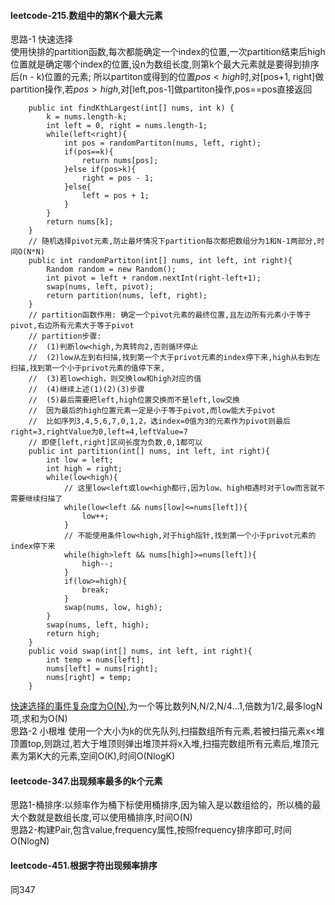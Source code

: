 #### leetcode-215.数组中的第K个最大元素
思路-1 快速选择  
使用快排的partition函数,每次都能确定一个index的位置,一次partition结束后high位置就是确定哪个index的位置,设n为数组长度,则第k个最大元素就是要得到排序后(n - k)位置的元素; 所以partiton或得到的位置$pos<high$时,对[pos+1, right]做partition操作,若$pos>high$,对[left,pos-1]做partiton操作,pos==pos直接返回
```
    public int findKthLargest(int[] nums, int k) {
        k = nums.length-k;
        int left = 0, right = nums.length-1;
        while(left<right){
            int pos = randomPartiton(nums, left, right);
            if(pos==k){
                return nums[pos];
            }else if(pos>k){
                right = pos - 1;
            }else{
                left = pos + 1;
            }
        }
        return nums[k];
    }
    // 随机选择pivot元素,防止最坏情况下partition每次都把数组分为1和N-1两部分,时间O(N*N)
    public int randomPartiton(int[] nums, int left, int right){
        Random random = new Random();
        int pivot = left + random.nextInt(right-left+1);
        swap(nums, left, pivot);
        return partition(nums, left, right);
    }
    // partition函数作用: 确定一个pivot元素的最终位置,且左边所有元素小于等于pivot,右边所有元素大于等于pivot
    // partition步骤:
    //  (1)判断low<high,为真转向2,否则循环停止
    //  (2)low从左到右扫描,找到第一个大于privot元素的index停下来,high从右到左扫描,找到第一个小于privot元素的值停下来,    
    //  (3)若low<high，则交换low和high对应的值
    //  (4)继续上述(1)(2)(3)步骤
    //  (5)最后需要把left,high位置交换而不是left,low交换
    //  因为最后的high位置元素一定是小于等于pivot,而low能大于pivot
    //  比如序列3,4,5,6,7,0,1,2，选index=0值为3的元素作为pivot则最后right=3,rightValue为0,left=4,leftValue=7
    // 即使[left,right]区间长度为负数,0,1都可以
    public int partition(int[] nums, int left, int right){
        int low = left;
        int high = right;
        while(low<high){
            // 这里low<left或low<high都行,因为low、high相遇时对于low而言就不需要继续扫描了
            while(low<left && nums[low]<=nums[left]){
                low++;
            }
            // 不能使用条件low<high,对于high指针,找到第一个小于privot元素的index停下来
            while(high>left && nums[high]>=nums[left]){
                high--;
            }
            if(low>=high){
                break;
            }
            swap(nums, low, high);
        }
        swap(nums, left, high);
        return high;
    }
    public void swap(int[] nums, int left, int right){
        int temp = nums[left];
        nums[left] = nums[right];
        nums[right] = temp; 
    }
```
[快速选择的事件复杂度为O(N)](https://blog.csdn.net/hamburry/article/details/41087841),为一个等比数列N,N/2,N/4...1,倍数为1/2,最多logN项,求和为O(N)  
思路-2 小根堆
使用一个大小为k的优先队列,扫描数组所有元素,若被扫描元素x<堆顶置top,则跳过,若大于堆顶则弹出堆顶并将x入堆,扫描完数组所有元素后,堆顶元素为第K大的元素,空间O(K),时间O(NlogK)
#### leetcode-347.出现频率最多的k个元素
思路1-桶排序:以频率作为桶下标使用桶排序,因为输入是以数组给的，所以桶的最大个数就是数组长度,可以使用桶排序,时间O(N)  
思路2-构建Pair,包含value,frequency属性,按照frequency排序即可,时间O(NlogN)
#### leetcode-451.根据字符出现频率排序
同347